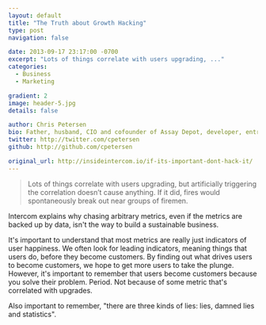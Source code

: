 ```yaml
---
layout: default
title: "The Truth about Growth Hacking"
type: post
navigation: false

date: 2013-09-17 23:17:00 -0700
excerpt: "Lots of things correlate with users upgrading, ..."
categories:
  - Business
  - Marketing

gradient: 2
image: header-5.jpg
details: false

author: Chris Petersen
bio: Father, husband, CIO and cofounder of Assay Depot, developer, entrepreneur and technologist.
twitter: http://twitter.com/cpetersen
github: http://github.com/cpetersen

original_url: http://insideintercom.io/if-its-important-dont-hack-it/
---
```





 > Lots of things correlate with users upgrading, but artificially triggering the correlation doesn’t cause anything. If it did, fires would spontaneously break out near groups of firemen.

 Intercom explains why chasing arbitrary metrics, even if the metrics are backed up by data, isn't the way to build a sustainable business. 

 It's important to understand that most metrics are really just indicators of user happiness. We often look for leading indicators, meaning things that users do, before they become customers. By finding out what drives users to become customers, we hope to get more users to take the plunge. However, it's important to remember that users become customers because you solve their problem. Period. Not because of some metric that's correlated with upgrades. 

 Also important to remember, "there are three kinds of lies: lies, damned lies and statistics". 
